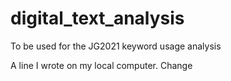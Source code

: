 # digital_text_analysis
To be used for the JG2021 keyword usage analysis

A line I wrote on my local computer. Change

